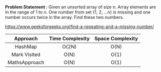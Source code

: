 <b>Problem Statement </b>: Given an unsorted array of size n. Array elements are in the range of 1 to n. One number from set {1, 2, …n} is missing and one number occurs twice in the array. Find these two numbers.

https://www.geeksforgeeks.org/find-a-repeating-and-a-missing-number/


| Approach | Time Complexity | Space Complexity|
| :---:         |     :---:      |         :---: |
| HashMap  | O(2N)     |  O(N) |
|   Mark Visited |  O(N)  |   O(1)    |
| MathsApproach  | O(N)   | O(1)  |